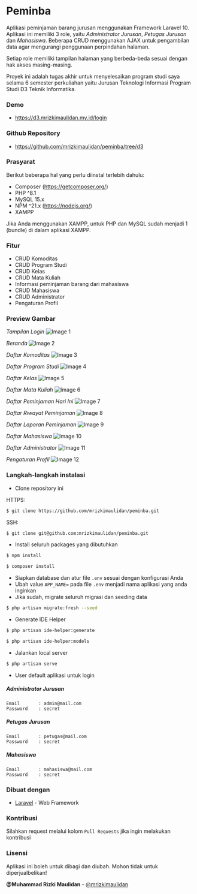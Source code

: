 # Peminba

Aplikasi peminjaman barang jurusan menggunakan Framework Laravel 10. Aplikasi ini memiliki 3 role, yaitu _Administrator Jurusan_, _Petugas Jurusan_ dan _Mahasiswa_.
Beberapa CRUD menggunakan AJAX untuk pengambilan data agar mengurangi penggunaan perpindahan halaman.

Setiap role memiliki tampilan halaman yang berbeda-beda sesuai dengan hak akses masing-masing.

Proyek ini adalah tugas akhir untuk menyelesaikan program studi saya selama 6 semester perkuliahan yaitu Jurusan Teknologi Informasi Program Studi D3 Teknik Informatika.

### Demo

-   https://d3.mrizkimaulidan.my.id/login

### Github Repository

-   https://github.com/mrizkimaulidan/peminba/tree/d3

### Prasyarat

Berikut beberapa hal yang perlu diinstal terlebih dahulu:

-   Composer (https://getcomposer.org/)
-   PHP ^8.1
-   MySQL 15.x
-   NPM ^21.x (https://nodejs.org/)
-   XAMPP

Jika Anda menggunakan XAMPP, untuk PHP dan MySQL sudah menjadi 1 (bundle) di dalam aplikasi XAMPP.

### Fitur

-   CRUD Komoditas
-   CRUD Program Studi
-   CRUD Kelas
-   CRUD Mata Kuliah
-   Informasi peminjaman barang dari mahasiswa
-   CRUD Mahasiswa
-   CRUD Administrator
-   Pengaturan Profil

### Preview Gambar

_Tampilan Login_
![Image 1](https://i.imgur.com/IVw0yEt.png)

_Beranda_
![Image 2](https://i.imgur.com/jE1zjU6.png)

_Daftar Komoditas_
![Image 3](https://i.imgur.com/XJyjXtY.png)

_Daftar Program Studi_
![Image 4](https://i.imgur.com/tT27eOD.png)

_Daftar Kelas_
![Image 5](https://i.imgur.com/a8mVjTg.png)

_Daftar Mata Kuliah_
![Image 6](https://i.imgur.com/tPHMiDC.png)

_Daftar Peminjaman Hari Ini_
![Image 7](https://i.imgur.com/8CPC8CI.png)

_Daftar Riwayat Peminjaman_
![Image 8](https://i.imgur.com/uCj0WZd.png)

_Daftar Laporan Peminjaman_
![Image 9](https://i.imgur.com/o62NK8n.png)

_Daftar Mahasiswa_
![Image 10](https://i.imgur.com/sysJ3Ty.png)

_Daftar Administrator_
![Image 11](https://i.imgur.com/hShsruk.png)

_Pengaturan Profil_
![Image 12](https://i.imgur.com/SCQQjom.png)

### Langkah-langkah instalasi

-   Clone repository ini

HTTPS:

```bash
$ git clone https://github.com/mrizkimaulidan/peminba.git
```

SSH:

```bash
$ git clone git@github.com:mrizkimaulidan/peminba.git
```

-   Install seluruh packages yang dibutuhkan

```bash
$ npm install
```

```bash
$ composer install
```

-   Siapkan database dan atur file `.env` sesuai dengan konfigurasi Anda
-   Ubah value `APP_NAME=` pada file `.env` menjadi nama aplikasi yang anda inginkan
-   Jika sudah, migrate seluruh migrasi dan seeding data

```bash
$ php artisan migrate:fresh --seed
```

-   Generate IDE Helper

```bash
$ php artisan ide-helper:generate
```

```bash
$ php artisan ide-helper:models
```

-   Jalankan local server

```bash
$ php artisan serve
```

-   User default aplikasi untuk login

##### Administrator Jurusan

```
Email       : admin@mail.com
Password    : secret
```

##### Petugas Jurusan

```
Email       : petugas@mail.com
Password    : secret
```

##### Mahasiswa

```
Email       : mahasiswa@mail.com
Password    : secret
```

### Dibuat dengan

-   [Laravel](https://laravel.com) - Web Framework

### Kontribusi

Silahkan request melalui kolom `Pull Requests` jika ingin melakukan kontribusi

### Lisensi

Aplikasi ini boleh untuk dibagi dan diubah. Mohon tidak untuk diperjualbelikan!

**@Muhammad Rizki Maulidan** - [@mrizkimaulidan](https://github.com/mrizkimaulidan)
